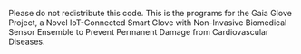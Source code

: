 Please do not redistribute this code. This is the programs for the Gaia Glove Project, a Novel IoT-Connected Smart Glove with Non-Invasive Biomedical Sensor Ensemble to Prevent Permanent Damage from Cardiovascular Diseases.
